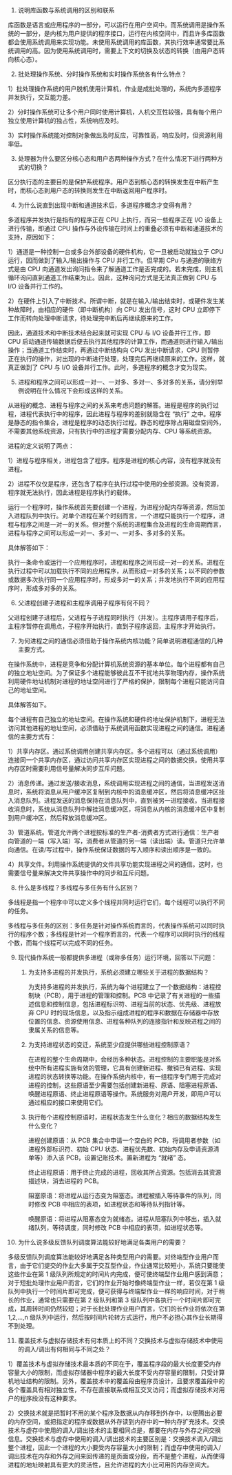 1. 说明库函数与系统调用的区别和联系

库函数是语言或应用程序的一部分，可以运行在用户空间中。而系统调用是操作系统的一部分，是内核为用户提供的程序接口，运行在内核空间中，而且许多库函数都会使用系统调用来实现功能。未使用系统调用的库函数，其执行效率通常要比系统调用的高。因为使用系统调用时，需要上下文的切换及状态的转换（由用户态转向核心态）。

2. 批处理操作系统、分时操作系统和实时操作系统各有什么特点？

1）批处理操作系统的用户脱机使用计算机，作业是成批处理的，系统内多道程序并发执行，交互能力差。

2）分时操作系统可让多个用户同时使用计算机，人机交互性较强，具有每个用户独立使用计算机的独占性，系统响应及时。

3）实时操作系统能对控制对象做出及时反应，可靠性高，响应及时，但资源利用率低。

3. 处理器为什么要区分核心态和用户态两种操作方式？在什么情况下进行两种方式的切换？

区分执行态的主要目的是保护系统程序。用户态到核心态的转换发生在中断产生时，而核心态到用户态的转换则发生在中断返回用户程序时。

4. 为什么说直到出现中断和通道技术后，多道程序概念才变得有用？

多道程序并发执行是指有的程序正在 CPU 上执行，而另一些程序正在 I/O 设备上进行传输，即通过 CPU 操作与外设传输在时间上的重叠必须有中断和通道技术的支持，原因如下：

1）通道是一种控制一台或多台外部设备的硬件机构，它一旦被启动就独立于 CPU 运行，因而做到了输入/输出操作与 CPU 并行工作。但早期 CPu 与通道的联络方式是由 CPU 向通道发出询问指令来了解通道工作是否完成的。若未完成，则主机循环询问直到通道工作结束为止。因此，这种询问方式是无法真正做到 CPU 与 I/O 设备并行工作的。

2）在硬件上引入了中断技术。所谓中断，就是在输入/输出结束时，或硬件发生某种故障时，由相应的硬件（即中断机构）向 CPU 发出信号，这时 CPU 立即停下工作而转向处理中断请求，待处理完中断后再继续原来的工作。

因此，通道技术和中断技术结合起来就可实现 CPU 与 I/O 设备并行工作，即 CPU 启动通道传输数据后便去执行其他程序的计算工作，而通道则进行输入/输出操作；当通道工作结束时，再通过中断结构向 CPU 发出中断请求，CPU 则暂停正在执行的操作，对出现的中断进行处理，处理完后再继续原来的工作。这样，就真正做到了 CPU 与 I/O 设备并行工作。此时，多道程序的概念才变为现实。

5. 进程和程序之间可以形成一对一、一对多、多对一、多对多的关系，请分别举例说明在什么情况下会形成这样的关系。

从进程的概念、进程与程序之间的关系来考虑问题的解答。进程是程序的执行过程，进程代表执行中的程序，因此进程与程序的差别就隐含在 “执行” 之中。程序是静态的指令集合，进程是程序的动态执行过程。静态的程序除占用磁盘空间外，不需要其他系统资源，只有执行中的进程才需要分配内存、CPU 等系统资源。

进程的定义说明了两点：

1）进程与程序相关，进程包含了程序。程序是进程的核心内容，没有程序就没有进程。

2）进程不仅仅是程序，还包含了程序在执行过程中使用的全部资源。没有资源，程序就无法执行，因此进程是程序执行的载体。

运行一个程序时，操作系统首先要创建一个进程，为进程分配内存等资源，然后加入进程队列中执行。对单个进程在某个时刻而言，一个进程只能执行一个程序，进程与程序之间是一对一的关系。但对整个系统的进程集合及进程的生命周期而言，进程与程序之间可以形成一对一、多对一、一对多、多对多的关系。

具体解答如下：

执行一条命令或运行一个应用程序时，进程和程序之间形成一对一的关系。进程在执行过程中可以加载执行不同的应用程序，从而形成一对多的关系；以不同的参数或数据多次执行同一个应用程序时，形成多对一的关系；并发地执行不同的应用程序时，形成多对多的关系。

6. 父进程创建子进程和主程序调用子程序有何不同？

父进程创建子进程后，父进程与子进程同时执行（并发）。主程序调用子程序后，主程序暂停在调用点，子程序开始执行，直到子程序返回，主程序才开始执行。

7. 为何进程之间的通信必须借助于操作系统内核功能？简单说明进程通信的几种主要方式。

在操作系统中，进程是竞争和分配计算机系统资源的基本单位。每个进程都有自己的独立地址空间。为了保证多个进程能够彼此互不干扰地共享物理内存，操作系统利用硬件地址机制对进程的地址空间进行了严格的保护，限制每个进程只能访问自己的地址空间。

具体解答如下。

每个进程有自己独立的地址空间。在操作系统和硬件的地址保护机制下，进程无法访问其他进程的地址空间，必须借助于系统调用函数实现进程之间的通信。进程通信的主要方式有：

1）共享内存区。通过系统调用创建共享内存区。多个进程可以（通过系统调用）连接同一个共享内存区，通过访问共享内存区实现进程之间的数据交换。使用共享内存区时需要利用信号量解决同步互斥问题。

2）消息传递。通过发送/接收消息，系统调用实现进程之间的通信，当进程发送消息时，系统将消息从用户缓冲区复制到内核中的消息缓冲区，然后将消息缓冲区挂入消息队列。进程发送的消息保持在消息队列中，直到被另一进程接收。当进程接收消息时，系统从消息队列中解挂消息缓冲区，将消息从内核的消息缓冲区中复制到用户缓冲区，然后释放消息缓冲区。

3）管道系统。管道允许两个进程按标准的生产者-消费者方式进行通信：生产者向管道的一端（写入端）写，消费者从管道的另一端（读出端）读。管道只允许单向通信。在读/写过程中，操作系统保证数据的写入顺序和读出顺序是一致的。

4）共享文件。利用操作系统提供的文件共享功能实现进程之间的通信。这时，也需要信号量来解决文件共享操作中的同步和互斥问题。

8. 什么是多线程？多线程与多任务有什么区别？

多线程是指一个程序中可以定义多个线程并同时运行它们，每个线程可以执行不同的任务。

多线程与多任务的区别：多任务是针对操作系统而言的，代表操作系统可以同时执行的程序个数；多线程是针对一个程序而言的，代表一个程序可以同时执行的线程个数，而每个线程可以完成不同的任务。

9. 现代操作系统一般都提供多进程（或称多任务）运行环境，回答以下问题：

   1. 为支持多进程的并发执行，系统必须建立哪些关于进程的数据结构？

      为支持多进程的并发执行，系统为每个进程建立了一个数据结构：进程控制块（PCB），用于进程的管理和控制。PCB 中记录了有关进程的一些描述信息和控制信息，包括进程标识符、进程当前的状态、优先级、进程放弃 CPU 时的现场信息，以及指示组成进程的程序和数据在存储器中存放位置的信息、资源使用信息、进程各种队列的连接指针和反映进程之间的隶属关系的信息等。

   2. 为支持进程状态的变迁，系统至少应提供哪些进程控制原语？

      在进程的整个生命周期中，会经历多种状态。进程控制的主要职能是对系统中所有进程实施有效的管理，它具有创建新进程、撤销已有进程、实现进程的状态转换等功能。在操作系统内核中，有一组程序专门用于完成对进程的控制，这些原语至少需要包括创建新进程、原语、阻塞进程原语、唤醒进程原语、终止进程原语等操作。系统服务对用户开发，即用户可以通过相应的接口来使用它们。

   3. 执行每个进程控制原语时，进程状态发生什么变化？相应的数据结构发生什么变化？

      进程创建原语：从 PCB 集合中申请一个空白的 PCB，将调用者参数（如进程外部标识符、初始 CPU 状态、进程优先数、初始内存及申请资源清单等）添入该 PCB，设置记账技术。置新进程为 “就绪” 态。

      终止进程原语：用于终止完成的进程，回收其所占资源。包括消去其资源描述块，消去进程的 PCB。

      阻塞原语：将进程从运行态变为阻塞态。进程被插入等待事件的队列，同时修改 PCB 中相应的表项，如进程状态和等待队列指针等。

      唤醒原语：将进程从阻塞态变为就绪态。进程从阻塞队列中移出，插入就绪队列，等待调度，同时修改 PCB 中相应的表项，如进程状态等。

10. 为什么说多级反馈队列调度算法能较好地满足各类用户的需要？

多级反馈队列调度算法能较好地满足各种类型用户的需要。对终端型作业用户而言，由于它们提交的作业大多属于交互型作业，作业通常比较短小，系统只要能使这些作业在第 1 级队列所规定的时间片内完成，便可使终端型作业用户感到满意；对于短批处理作业用户而言，它们的作业开始时像终端型作业一样，若仅在第 1 级队列中执行一个时间片即可完成，便可获得与终端型作业一样的响应时间，对于稍长的作业，通常也只需要在第 2 级队列和第 3 级队列中各执行一个时间片即可完成，其周转时间仍然较短；对于长批处理作业用户而言，它们的长作业将依次在第 1,2,...,n 级队列中运行，然后按时间片轮转方式运行，用户不必担心其作业长期得不到处理。

11. 覆盖技术与虚拟存储技术有何本质上的不同？交换技术与虚拟存储技术中使用的调入/调出有何相同与不同之处？

1）覆盖技术与虚拟存储技术最本质的不同在于，覆盖程序段的最大长度要受内存容量大小的限制，而虚拟存储器中程序的最大长度不受内存容量的限制，只受计算机地址结构的限制。另外，覆盖技术中的覆盖段由程序员设计，且要求覆盖段中的各个覆盖具有相对独立性，不存在直接联系或相互交叉访问；而虚拟存储技术对用户的程序段没有这种要求。

2）交换技术就是把暂时不用的某个程序及数据从内存移到外存中，以便腾出必要的内存空间，或把指定的程序或数据从外存读到内存中的一种内存扩充技术。交换技术与虚存中使用的调入/调出技术的主要相同点是，都要在内存与外存之间交换信息。交换技术与虚存中使用的调入/调出技术的主要区别是：交换技术调入/调出整个进程，因此一个进程的大小要受内存容量大小的限制；而虚存中使用的调入/调出技术在内存和外存之间来回传递的是页面或分段，而不是整个进程，从而使得进程的地址映射具有更大的灵活性，且允许进程的大小比可用的内存空间大。
